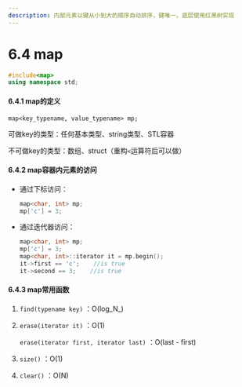 ```yaml
---
description: 内部元素以键从小到大的顺序自动排序，键唯一，底层使用红黑树实现
---
```


# 6.4 map

```cpp
#include<map>
using namespace std;
```

#### 6.4.1 map的定义

`map<key_typename, value_typename> mp;` 

可做key的类型：任何基本类型、string类型、STL容器

不可做key的类型：数组、struct（重构`<`运算符后可以做）

#### 6.4.2 map容器内元素的访问

* 通过下标访问：

  ```cpp
  map<char, int> mp;
  mp['c'] = 3;
  ```

* 通过迭代器访问：

  ```cpp
  map<char, int> mp;
  mp['c'] = 3;
  map<char, int>::iterator it = mp.begin();
  it->first == 'c';    //is true
  it->second == 3;    //is true
  ```

#### 6.4.3 map常用函数

1. `find(typename key)` ：O\(log_N_\)
2. `erase(iterator it)` ：O\(1\)

   `erase(iterator first, iterator last)` ：O\(last - first\)

3. `size()` ：O\(1\)
4. `clear()` ：O\(N\)



